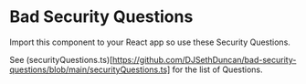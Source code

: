 # Bad Security Questions

Import this component to your React app so use these Security Questions.

See (securityQuestions.ts)[https://github.com/DJSethDuncan/bad-security-questions/blob/main/securityQuestions.ts] for the list of Questions.
